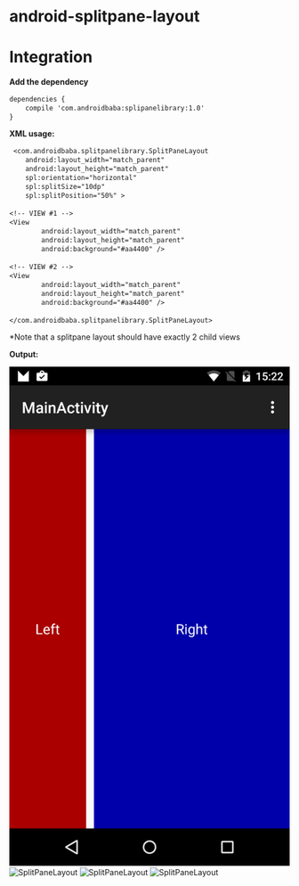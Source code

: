 android-splitpane-layout
=========================


**Integration**
====

**Add the dependency**

    dependencies {
    	compile 'com.androidbaba:splipanelibrary:1.0'
    }


**XML usage:**

     <com.androidbaba.splitpanelibrary.SplitPaneLayout
        android:layout_width="match_parent"
        android:layout_height="match_parent"
        spl:orientation="horizontal"
        spl:splitSize="10dp"
        spl:splitPosition="50%" >

	<!-- VIEW #1 -->
	<View
            android:layout_width="match_parent"
            android:layout_height="match_parent"
            android:background="#aa4400" />

	<!-- VIEW #2 -->
	<View
            android:layout_width="match_parent"
            android:layout_height="match_parent"
            android:background="#aa4400" />

    </com.androidbaba.splitpanelibrary.SplitPaneLayout>

*Note that a splitpane layout should have exactly 2 child views


**Output:**

![SplitPaneLayout](https://github.com/android-baba/SplitPaneLayout/blob/master/Screenshots/spl1.png)
![SplitPaneLayout](https://github.com/android-baba/SplitPaneLayout/blob/master/Screenshots/slp2.png)
![SplitPaneLayout](https://github.com/android-baba/SplitPaneLayout/blob/master/Screenshots/slp3.png)
![SplitPaneLayout](https://github.com/android-baba/SplitPaneLayout/blob/master/Screenshots/slp4.png)
